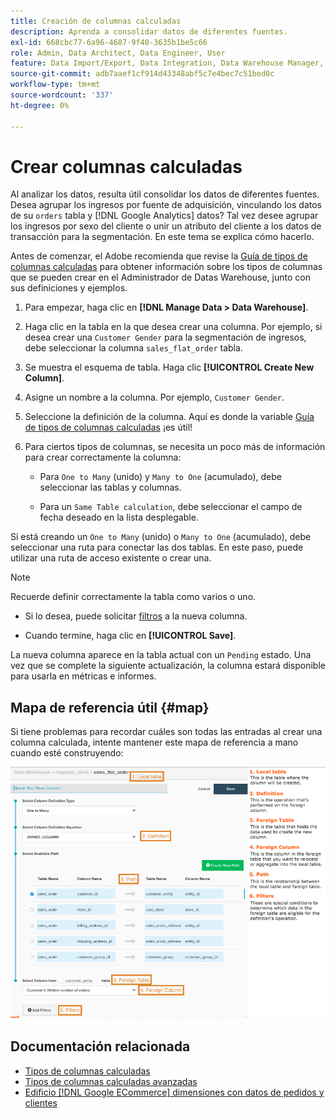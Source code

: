 ```yaml
---
title: Creación de columnas calculadas
description: Aprenda a consolidar datos de diferentes fuentes.
exl-id: 668cbc77-6a96-4687-9f40-3635b1be5c66
role: Admin, Data Architect, Data Engineer, User
feature: Data Import/Export, Data Integration, Data Warehouse Manager, Commerce Tables
source-git-commit: adb7aaef1cf914d43348abf5c7e4bec7c51bed0c
workflow-type: tm+mt
source-wordcount: '337'
ht-degree: 0%

---
```


# Crear columnas calculadas

Al analizar los datos, resulta útil consolidar los datos de diferentes fuentes. Desea agrupar los ingresos por fuente de adquisición, vinculando los datos de su `orders` tabla y [!DNL Google Analytics] datos? Tal vez desee agrupar los ingresos por sexo del cliente o unir un atributo del cliente a los datos de transacción para la segmentación. En este tema se explica cómo hacerlo.

Antes de comenzar, el Adobe recomienda que revise la [Guía de tipos de columnas calculadas](../../data-analyst/data-warehouse-mgr/calc-column-types.md) para obtener información sobre los tipos de columnas que se pueden crear en el Administrador de Datas Warehouse, junto con sus definiciones y ejemplos.

1. Para empezar, haga clic en **[!DNL Manage Data > Data Warehouse]**.

1. Haga clic en la tabla en la que desea crear una columna. Por ejemplo, si desea crear una `Customer Gender` para la segmentación de ingresos, debe seleccionar la columna `sales_flat_order` tabla.

1. Se muestra el esquema de tabla. Haga clic **[!UICONTROL Create New Column]**.

1. Asigne un nombre a la columna. Por ejemplo, `Customer Gender`.

1. Seleccione la definición de la columna. Aquí es donde la variable [Guía de tipos de columnas calculadas](../data-warehouse-mgr/calc-column-types.md) ¡es útil!

1. Para ciertos tipos de columnas, se necesita un poco más de información para crear correctamente la columna:

   * Para `One to Many` (unido) y `Many to One` (acumulado), debe seleccionar las tablas y columnas.

   * Para un `Same Table calculation`, debe seleccionar el campo de fecha deseado en la lista desplegable.

Si está creando un `One to Many` (unido) o `Many to One` (acumulado), debe seleccionar una ruta para conectar las dos tablas. En este paso, puede utilizar una ruta de acceso existente o crear una.

>[!NOTE]
>
>Recuerde definir correctamente la tabla como varios o uno.

* Si lo desea, puede solicitar [filtros](../../data-user/reports/ess-manage-data-filters.md) a la nueva columna.

* Cuando termine, haga clic en **[!UICONTROL Save]**.

La nueva columna aparece en la tabla actual con un `Pending` estado. Una vez que se complete la siguiente actualización, la columna estará disponible para usarla en métricas e informes.

## Mapa de referencia útil {#map}

Si tiene problemas para recordar cuáles son todas las entradas al crear una columna calculada, intente mantener este mapa de referencia a mano cuando esté construyendo:

![](../../assets/Calculated_Columns_Example.png)

## Documentación relacionada

* [Tipos de columnas calculadas](../data-warehouse-mgr/calc-column-types.md)
* [Tipos de columnas calculadas avanzadas](../data-warehouse-mgr/adv-calc-columns.md)
* [Edificio [!DNL Google ECommerce] dimensiones con datos de pedidos y clientes](../data-warehouse-mgr/bldg-google-ecomm-dim.md)
